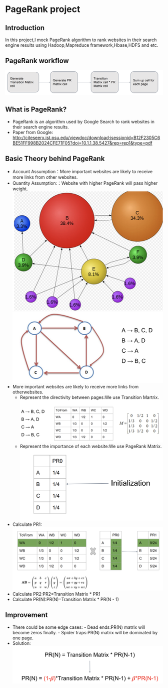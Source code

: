 # PageRank project
## Introduction
In this project,I mock PageRank algorithm to rank websites in their search engine results using Hadoop,Mapreduce framework,Hbase,HDFS and etc.
## PageRank workflow
![](https://github.com/keshang-xxpk/PageRank-Hadoop-MapReduce/blob/master/assert/PR%20WORKFLOW.png)
## What is PageRank?
- PageRank is an algorithm used by Google Search to rank websites in
their search engine results.
- Paper from Google: http://citeseerx.ist.psu.edu/viewdoc/download;jsessionid=B12F2305C6BE51FF998B2024CFE71F05?doi=10.1.1.38.5427&rep=rep1&type=pdf
## Basic Theory behind PageRank
- Account Assumption：More important websites are likely to receive more links from other websites.
- Quantity Assumption:：Website with higher PageRank will pass higher weight.
![](https://github.com/keshang-xxpk/PageRank-Hadoop-MapReduce/blob/master/assert/PageRank.png)
![](https://github.com/keshang-xxpk/PageRank-Hadoop-MapReduce/blob/master/assert/PR.png)
- More important websites are likely to receive more links from otherwebsites.
    - Represent the directivity between pages:We use Transition Martrix.![](https://github.com/keshang-xxpk/PageRank-Hadoop-MapReduce/blob/master/assert/transition%20matrix.png)
    -  Represent the importance of each website:We use PageRank Matrix.![](https://github.com/keshang-xxpk/PageRank-Hadoop-MapReduce/blob/master/assert/PR%20Matrix.png)
- Calculate PR1:![](https://github.com/keshang-xxpk/PageRank-Hadoop-MapReduce/blob/master/assert/how%20to%20caculate%20PR1.png)
- Calculate PR2:PR2=Transition Matrix * PR1
- Calculate PR(N):PR(N)=Transition Matrix * PR(N - 1)
## Improvement
- There could be some edge cases:
        - Dead ends:PR(N) matrix will become zeros finally.
        - Spider traps:PR(N) matrix will be dominated by one page.
- Solution:![](https://github.com/keshang-xxpk/PageRank-Hadoop-MapReduce/blob/master/assert/improvement.png)

